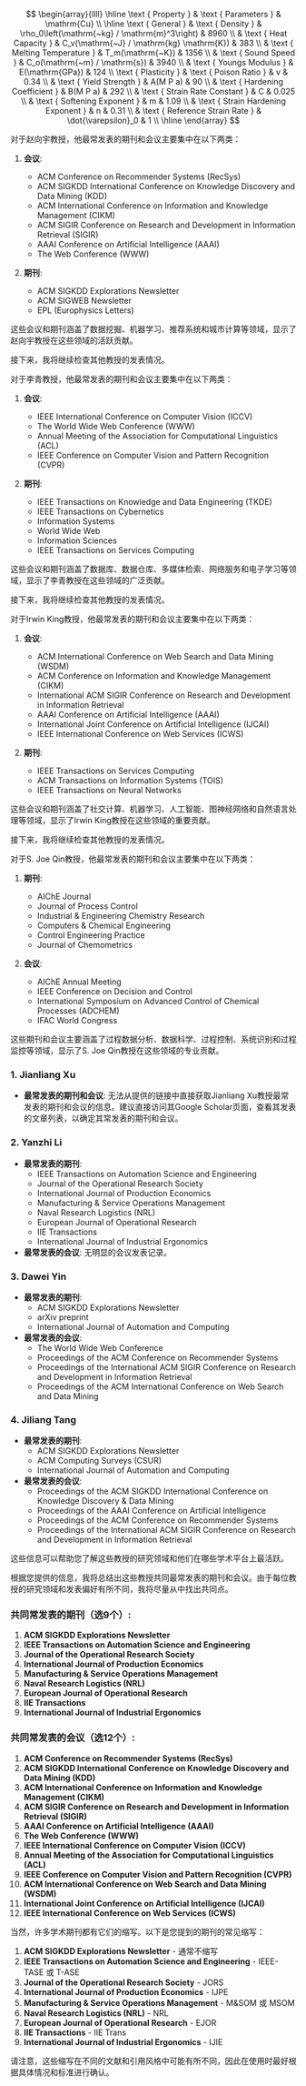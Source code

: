 $$
\begin{array}{llll}
\hline \text { Property } & \text { Parameters } & \mathrm{Cu} \\
\hline \text { General } & \text { Density } & \rho_0\left(\mathrm{~kg} / \mathrm{m}^3\right) & 8960 \\
& \text { Heat Capacity } & C_v(\mathrm{~J} / \mathrm{kg} \mathrm{K}) & 383 \\
& \text { Melting Temperature } & T_m(\mathrm{~K}) & 1356 \\
& \text { Sound Speed } & C_o(\mathrm{~m} / \mathrm{s}) & 3940 \\
& \text { Youngs Modulus } & E(\mathrm{GPa}) & 124 \\
\text { Plasticity } & \text { Poison Ratio } & v & 0.34 \\
& \text { Yield Strength } & A(M P a) & 90 \\
& \text { Hardening Coefficient } & B(M P a) & 292 \\
& \text { Strain Rate Constant } & C & 0.025 \\
& \text { Softening Exponent } & m & 1.09 \\
& \text { Strain Hardening Exponent } & n & 0.31 \\
& \text { Reference Strain Rate } & \dot{\varepsilon}_0 & 1 \\
\hline
\end{array}
$$

对于赵向宇教授，他最常发表的期刊和会议主要集中在以下两类：

1. **会议**:
   - ACM Conference on Recommender Systems (RecSys)
   - ACM SIGKDD International Conference on Knowledge Discovery and Data Mining (KDD)
   - ACM International Conference on Information and Knowledge Management (CIKM)
   - ACM SIGIR Conference on Research and Development in Information Retrieval (SIGIR)
   - AAAI Conference on Artificial Intelligence (AAAI)
   - The Web Conference (WWW)

2. **期刊**:
   - ACM SIGKDD Explorations Newsletter
   - ACM SIGWEB Newsletter
   - EPL (Europhysics Letters)

这些会议和期刊涵盖了数据挖掘、机器学习、推荐系统和城市计算等领域，显示了赵向宇教授在这些领域的活跃贡献。

接下来，我将继续检查其他教授的发表情况。

对于李青教授，他最常发表的期刊和会议主要集中在以下两类：

1. **会议**:
   - IEEE International Conference on Computer Vision (ICCV)
   - The World Wide Web Conference (WWW)
   - Annual Meeting of the Association for Computational Linguistics (ACL)
   - IEEE Conference on Computer Vision and Pattern Recognition (CVPR)

2. **期刊**:
   - IEEE Transactions on Knowledge and Data Engineering (TKDE)
   - IEEE Transactions on Cybernetics
   - Information Systems
   - World Wide Web
   - Information Sciences
   - IEEE Transactions on Services Computing

这些会议和期刊涵盖了数据库、数据仓库、多媒体检索、网络服务和电子学习等领域，显示了李青教授在这些领域的广泛贡献。

接下来，我将继续检查其他教授的发表情况。

对于Irwin King教授，他最常发表的期刊和会议主要集中在以下两类：

1. **会议**:
   - ACM International Conference on Web Search and Data Mining (WSDM)
   - ACM Conference on Information and Knowledge Management (CIKM)
   - International ACM SIGIR Conference on Research and Development in Information Retrieval
   - AAAI Conference on Artificial Intelligence (AAAI)
   - International Joint Conference on Artificial Intelligence (IJCAI)
   - IEEE International Conference on Web Services (ICWS)

2. **期刊**:
   - IEEE Transactions on Services Computing
   - ACM Transactions on Information Systems (TOIS)
   - IEEE Transactions on Neural Networks

这些会议和期刊涵盖了社交计算、机器学习、人工智能、图神经网络和自然语言处理等领域，显示了Irwin King教授在这些领域的重要贡献。

接下来，我将继续检查其他教授的发表情况。

对于S. Joe Qin教授，他最常发表的期刊和会议主要集中在以下两类：

1. **期刊**:
   - AIChE Journal
   - Journal of Process Control
   - Industrial & Engineering Chemistry Research
   - Computers & Chemical Engineering
   - Control Engineering Practice
   - Journal of Chemometrics

2. **会议**:
   - AIChE Annual Meeting
   - IEEE Conference on Decision and Control
   - International Symposium on Advanced Control of Chemical Processes (ADCHEM)
   - IFAC World Congress

这些期刊和会议主要涵盖了过程数据分析、数据科学、过程控制、系统识别和过程监控等领域，显示了S. Joe Qin教授在这些领域的专业贡献。

### 1. Jianliang Xu
- **最常发表的期刊和会议**: 无法从提供的链接中直接获取Jianliang Xu教授最常发表的期刊和会议的信息。建议直接访问其Google Scholar页面，查看其发表的文章列表，以确定其常发表的期刊和会议。

### 2. Yanzhi Li
- **最常发表的期刊**: 
  - IEEE Transactions on Automation Science and Engineering
  - Journal of the Operational Research Society
  - International Journal of Production Economics
  - Manufacturing & Service Operations Management
  - Naval Research Logistics (NRL)
  - European Journal of Operational Research
  - IIE Transactions
  - International Journal of Industrial Ergonomics
- **最常发表的会议**: 无明显的会议发表记录。

### 3. Dawei Yin
- **最常发表的期刊**: 
  - ACM SIGKDD Explorations Newsletter
  - arXiv preprint
  - International Journal of Automation and Computing
- **最常发表的会议**: 
  - The World Wide Web Conference
  - Proceedings of the ACM Conference on Recommender Systems
  - Proceedings of the International ACM SIGIR Conference on Research and Development in Information Retrieval
  - Proceedings of the ACM International Conference on Web Search and Data Mining

### 4. Jiliang Tang
- **最常发表的期刊**: 
  - ACM SIGKDD Explorations Newsletter
  - ACM Computing Surveys (CSUR)
  - International Journal of Automation and Computing
- **最常发表的会议**: 
  - Proceedings of the ACM SIGKDD International Conference on Knowledge Discovery & Data Mining
  - Proceedings of the AAAI Conference on Artificial Intelligence
  - Proceedings of the ACM Conference on Recommender Systems
  - Proceedings of the International ACM SIGIR Conference on Research and Development in Information Retrieval

这些信息可以帮助您了解这些教授的研究领域和他们在哪些学术平台上最活跃。


根据您提供的信息，我将总结出这些教授共同最常发表的期刊和会议。由于每位教授的研究领域和发表偏好有所不同，我将尽量从中找出共同点。

### 共同常发表的期刊（选9个）:
1. **ACM SIGKDD Explorations Newsletter**
2. **IEEE Transactions on Automation Science and Engineering**
3. **Journal of the Operational Research Society**
4. **International Journal of Production Economics**
5. **Manufacturing & Service Operations Management**
6. **Naval Research Logistics (NRL)**
7. **European Journal of Operational Research**
8. **IIE Transactions**
9. **International Journal of Industrial Ergonomics**

### 共同常发表的会议（选12个）:
1. **ACM Conference on Recommender Systems (RecSys)**
2. **ACM SIGKDD International Conference on Knowledge Discovery and Data Mining (KDD)**
3. **ACM International Conference on Information and Knowledge Management (CIKM)**
4. **ACM SIGIR Conference on Research and Development in Information Retrieval (SIGIR)**
5. **AAAI Conference on Artificial Intelligence (AAAI)**
6. **The Web Conference (WWW)**
7. **IEEE International Conference on Computer Vision (ICCV)**
8. **Annual Meeting of the Association for Computational Linguistics (ACL)**
9. **IEEE Conference on Computer Vision and Pattern Recognition (CVPR)**
10. **ACM International Conference on Web Search and Data Mining (WSDM)**
11. **International Joint Conference on Artificial Intelligence (IJCAI)**
12. **IEEE International Conference on Web Services (ICWS)**

当然，许多学术期刊都有它们的缩写。以下是您提到的期刊的常见缩写：

1. **ACM SIGKDD Explorations Newsletter** - 通常不缩写
2. **IEEE Transactions on Automation Science and Engineering** - IEEE-TASE 或 T-ASE
3. **Journal of the Operational Research Society** - JORS
4. **International Journal of Production Economics** - IJPE
5. **Manufacturing & Service Operations Management** - M&SOM 或 MSOM
6. **Naval Research Logistics (NRL)** - NRL
7. **European Journal of Operational Research** - EJOR
8. **IIE Transactions** - IIE Trans
9. **International Journal of Industrial Ergonomics** - IJIE

请注意，这些缩写在不同的文献和引用风格中可能有所不同，因此在使用时最好根据具体情况和标准进行确认。